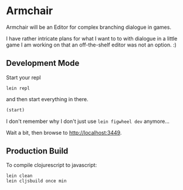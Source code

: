 # Armchair

Armchair will be an Editor for complex branching dialogue in games.

I have rather intricate plans for what I want to to with dialogue in a little
game I am working on that an off-the-shelf editor was not an option. :)

## Development Mode

Start your repl 
```
lein repl
```

and then start everything in there. 

```clojure
(start)
```

I don't remember why I don't just use `lein figwheel dev` anymore...

Wait a bit, then browse to [http://localhost:3449](http://localhost:3449).

## Production Build

To compile clojurescript to javascript:

```
lein clean
lein cljsbuild once min
```
